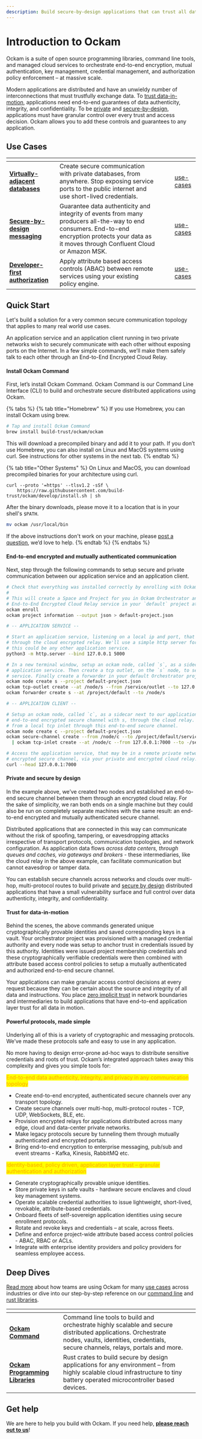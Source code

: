 ```yaml
---
description: Build secure-by-design applications that can trust all data-in-motion.
---
```


# Introduction to Ockam

Ockam is a suite of open source programming libraries, command line tools, and managed cloud services to orchestrate end-to-end encryption, mutual authentication, key management, credential management, and authorization policy enforcement – at massive scale.

Modern applications are distributed and have an unwieldy number of interconnections that must trustfully exchange data. To [trust data-in-motion](./#trust-for-data-in-motion), applications need end-to-end guarantees of data authenticity, integrity, and confidentiality. To be [private](./#private-and-secure-by-design) and [secure-by-design](./#private-and-secure-by-design), applications must have granular control over every trust and access decision. Ockam allows you to add these controls and guarantees to any application.

## Use Cases

<table data-view="cards"><thead><tr><th></th><th></th><th data-hidden></th><th data-hidden></th><th data-hidden data-card-target data-type="content-ref"></th></tr></thead><tbody><tr><td><strong></strong><a href="guides/use-cases/#virtually-adjacent-databases"><strong>Virtually-adjacent databases</strong></a><strong></strong></td><td>Create secure communication with private databases, from anywhere. Stop exposing service ports to the public internet and use short-lived credentials.</td><td></td><td></td><td><a href="guides/use-cases/">use-cases</a></td></tr><tr><td><strong></strong><a href="guides/use-cases/#secure-by-design-messaging"><strong>Secure-by-design messaging</strong></a><strong></strong></td><td>Guarantee data authenticity and integrity of events from many producers all-the-way to end consumers. End-to-end encryption protects your data as it moves through Confluent Cloud or Amazon MSK.</td><td></td><td></td><td><a href="guides/use-cases/">use-cases</a></td></tr><tr><td><strong></strong><a href="guides/use-cases/#developer-first-access-control"><strong>Developer-first authorization</strong></a><strong></strong></td><td>Apply attribute based access controls (ABAC) between remote services using your existing policy engine.</td><td></td><td></td><td><a href="guides/use-cases/">use-cases</a></td></tr></tbody></table>

## Quick Start

Let's build a solution for a very common secure communication topology that applies to many real world use cases.

An application service and an application client running in two private networks wish to securely communicate with each other without exposing ports on the Internet. In a few simple commands, we’ll make them safely talk to each other through an End-to-End Encrypted Cloud Relay.

#### Install Ockam Command <a href="#install" id="install"></a>

First, let’s install Ockam Command. Ockam Command is our Command Line Interface (CLI) to build and orchestrate secure distributed applications using Ockam.

{% tabs %}
{% tab title="Homebrew" %}
If you use Homebrew, you can install Ockam using brew.



```sh
# Tap and install Ockam Command
brew install build-trust/ockam/ockam
```



This will download a precompiled binary and add it to your path. If you don’t use Homebrew, you can also install on Linux and MacOS systems using curl. See instructions for other systems in the next tab.
{% endtab %}

{% tab title="Other Systems" %}
On Linux and MacOS, you can download precompiled binaries for your architecture using curl.



```shell
curl --proto '=https' --tlsv1.2 -sSf \
    https://raw.githubusercontent.com/build-trust/ockam/develop/install.sh | sh
```



After the binary downloads, please move it to a location that is in your shell's `$PATH`.

```bash
mv ockam /usr/local/bin
```

If the above instructions don't work on your machine, please [post a question](https://github.com/build-trust/ockam/discussions), we’d love to help.
{% endtab %}
{% endtabs %}

#### End-to-end encrypted and mutually authenticated communication

Next, step through the following commands to setup secure and private communication between our application service and an application client.

```bash
# Check that everything was installed correctly by enrolling with Ockam Orchestrator.
#
# This will create a Space and Project for you in Ockam Orchestrator and provision an
# End-to-End Encrypted Cloud Relay service in your `default` project at `/project/default`.
ockam enroll
ockam project information --output json > default-project.json

# -- APPLICATION SERVICE --

# Start an application service, listening on a local ip and port, that clients would access
# through the cloud encrypted relay. We'll use a simple http server for this first example but
# this could be any other application service.
python3 -m http.server --bind 127.0.0.1 5000

# In a new terminal window, setup an ockam node, called `s`, as a sidecar next to the 
# application service. Then create a tcp outlet, on the `s` node, to send raw tcp traffic to the
# service. Finally create a forwarder in your default Orchestrator project.
ockam node create s --project default-project.json
ockam tcp-outlet create --at /node/s --from /service/outlet --to 127.0.0.1:5000
ockam forwarder create s --at /project/default --to /node/s

# -- APPLICATION CLIENT --

# Setup an ockam node, called `c`, as a sidecar next to our application client. Then create an
# end-to-end encrypted secure channel with s, through the cloud relay. Finally, tunnel traffic
# from a local tcp inlet through this end-to-end secure channel.
ockam node create c --project default-project.json
ockam secure-channel create --from /node/c --to /project/default/service/forward_to_s/service/api\
  | ockam tcp-inlet create --at /node/c --from 127.0.0.1:7000 --to -/service/outlet

# Access the application service, that may be in a remote private network though the end-to-end
# encrypted secure channel, via your private and encrypted cloud relay.
curl --head 127.0.0.1:7000

```

#### Private and secure by design

In the example above, we’ve created two nodes and established an end-to-end secure channel between them through an encrypted cloud relay. For the sake of simplicity, we ran both ends on a single machine but they could also be run on completely separate machines with the same result: an end-to-end encrypted and mutually authenticated secure channel.

Distributed applications that are connected in this way can communicate without the risk of spoofing, tampering, or eavesdropping attacks irrespective of transport protocols, communication topologies, and network configuration. As application data flows _across data centers, through queues and caches, via gateways and brokers -_ these intermediaries, like the cloud relay in the above example, can facilitate communication but cannot eavesdrop or tamper data.

You can establish secure channels across networks and clouds over multi-hop, multi-protocol routes to build private and [secure by design](introduction/secure-by-design.md) distributed applications that have a small vulnerability surface and full control over data authenticity, integrity, and confidentiality.

#### Trust for data-in-motion

Behind the scenes, the above commands generated unique cryptographically provable identities and saved corresponding keys in a vault. Your orchestrator project was provisioned with a managed credential authority and every node was setup to anchor trust in credentials issued by this authority. Identities were issued project membership credentials and these cryptographically verifiable credentials were then combined with attribute based access control policies to setup a mutually authenticated and authorized end-to-end secure channel.

Your applications can make granular access control decisions at every request because they can be certain about the source and integrity of all data and instructions. You place [zero implicit trust](introduction/secure-by-design.md#zero-implicit-trust) in network boundaries and intermediaries to build applications that have end-to-end application layer trust for all data in motion.

#### Powerful protocols, made simple

Underlying all of this is a variety of cryptographic and messaging protocols. We’ve made these protocols safe and easy to use in any application.

No more having to design error-prone ad-hoc ways to distribute sensitive credentials and roots of trust. Ockam’s integrated approach takes away this complexity and gives you simple tools for:



<mark style="color:orange;">End-to-end data authenticity, integrity, and privacy in any communication topology</mark>

* Create end-to-end encrypted, authenticated secure channels over any transport topology.
* Create secure channels over multi-hop, multi-protocol routes - TCP, UDP, WebSockets, BLE, etc.
* Provision encrypted relays for applications distributed across many edge, cloud and data-center private networks.
* Make legacy protocols secure by tunneling them through mutually authenticated and encrypted portals.
* Bring end-to-end encryption to enterprise messaging, pub/sub and event streams - Kafka, Kinesis, RabbitMQ etc.



<mark style="color:orange;">Identity-based, policy driven, application layer trust – granular authentication and authorization</mark>

* Generate cryptographically provable unique identities.
* Store private keys in safe vaults - hardware secure enclaves and cloud key management systems.
* Operate scalable credential authorities to issue lightweight, short-lived, revokable, attribute-based credentials.
* Onboard fleets of self-sovereign application identities using secure enrollment protocols.
* Rotate and revoke keys and credentials – at scale, across fleets.
* Define and enforce project-wide attribute based access control policies - ABAC, RBAC or ACLs.
* Integrate with enterprise identity providers and policy providers for seamless employee access.

## Deep Dives

[Read more](guides/use-cases/) about how teams are using Ockam for many [use cases](guides/use-cases/) across industries or dive into our step-by-step reference on our [command line](reference/command/) and [rust libraries](reference/libraries/).

<table data-card-size="large" data-view="cards"><thead><tr><th></th><th></th><th data-hidden></th></tr></thead><tbody><tr><td><a href="reference/command/"><strong>Ockam Command</strong></a></td><td>Command line tools to build and orchestrate highly scalable and secure distributed applications. Orchestrate nodes, vaults, identities, credentials, secure channels, relays, portals and more.</td><td></td></tr><tr><td><a href="reference/libraries/"><strong>Ockam Programming Libraries</strong></a></td><td>Rust crates to build secure by design applications for any environment – from highly scalable cloud infrastructure to tiny battery operated microcontroller based devices.</td><td></td></tr></tbody></table>

## **Get help**

We are here to help you build with Ockam. If you need help, [**please reach out to us**](https://www.ockam.io/contact)!
